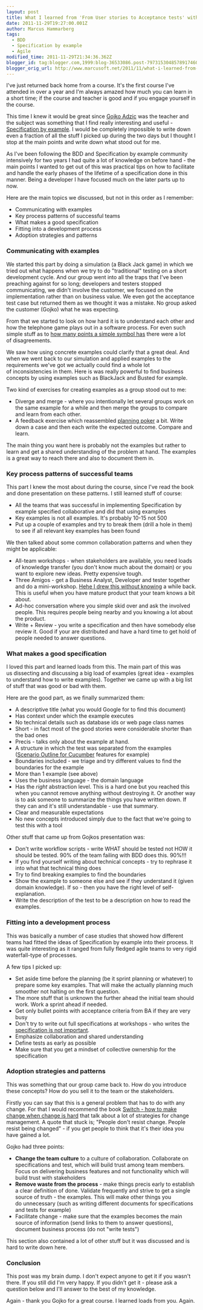 ```yaml
---
layout: post
title: What I learned from 'From User stories to Acceptance tests' with Gojko Adzic
date: 2011-11-29T19:27:00.001Z
author: Marcus Hammarberg
tags:
  - BDD
  - Specification by example
  - Agile
modified_time: 2011-11-29T21:34:36.362Z
blogger_id: tag:blogger.com,1999:blog-36533086.post-7973153048578917460
blogger_orig_url: http://www.marcusoft.net/2011/11/what-i-learned-from-from-user-stories.html
---
```


I've just returned back home from a course. It's the first course
I've attended in over a year and I'm always amazed how much you can
learn in a short time; if the course and teacher is good and if you
engage yourself in the course.

This time I knew it would be great since [Gojko
Adzic](http://gojko.net/) was the teacher and the subject was something
that I find really interesting and useful - [Specification by
example](http://specificationbyexample.com/).
I would be completely impossible to write down even a fraction of all
the stuff I picked up during the two days but I thought I stop at the
main points and write down what stood out for me.

As I've been following the BDD and Specification by example community
intensively for two years I had quite a lot of knowledge on before
hand - the main points I wanted to get out of this was practical tips on
how to facilitate and handle the early phases of the lifetime of a
specification done in this manner. Being a developer I have focused much
on the later parts up to now.

Here are the main topics we discussed, but not in this order as I
remember:

- Communicating with examples
- Key process patterns of successful teams
- What makes a good specification
- Fitting into a development process
- Adoption strategies and patterns

### Communicating with examples

We started this part by doing a simulation (a Black Jack game) in which
we tried out what happens when we try to do "traditional" testing on a
short development cycle. And our group went into all the traps that I've
been preaching against for so long; developers and testers stopped
communicating, we didn't involve the customer, we focused on the
implementation rather than on business value. We even got the acceptance
test case but returned them as we thought it was a mistake. No group
asked the customer (Gojko) what he was expecting.

From that we started to look on how hard it is to understand each other
and how the telephone game plays out in a software process. For even
such simple stuff as to [how many points a simple symbol
has](http://gojko.net/2008/08/29/how-many-points-are-there-in-a-five-point-star/) there
were a lot of disagreements.

We saw how using concrete examples could clarify that a great deal. And
when we went back to our simulation and applied examples to the
requirements we've got we actually could find a whole lot
of inconsistencies in them. Here is was really powerful to find business
concepts by using examples such as BlackJack and Busted for example.

Two kind of exercises for creating examples as a group stood out to me:

- Diverge and merge - where you intentionally let several groups work
  on the same example for a while and then merge the groups to compare
  and learn from each other.
- A feedback exercise which reassembled [planning
  poker](http://en.wikipedia.org/wiki/Planning_poker) a bit. Write
  down a case and then each write the expected outcome. Compare and
  learn.

The main thing you want here is probably not the examples but rather to
learn and get a shared understanding of the problem at hand. The
examples is a great way to reach there and also to document them in.

### Key process patterns of successful teams

This part I knew the most about during the course, since I've read the
book and done presentation on these patterns. I still learned stuff of
course:

- All the teams that was successful in implementing Specification by
  example specified collaborative and did that using examples
- Key examples is not all examples. It's probably 10-15 not 500
- Put up a couple of examples and try to break them (drill a hole in
  them) to see if all relevant key examples has been found

We then talked about some common collaboration patterns and when they
might be applicable:

- All-team workshops - when stakeholders are available, you need loads
  of knowledge transfer (you don't know much about the domain) or you
  want to explore new ideas. Pretty expensive tough.
- Three Amigos - get a Business Analyst, Developer and tester together
  and do a mini-workshop. [Hehe I drew this without
  knowing](http://lh5.ggpht.com/_TI0jeIedRFk/THzCfVkXX9I/AAAAAAAAAlQ/rN05kWnVArs/s1600-h/specws1%5B2%5D.jpg) a
  while back. This is useful when you have mature product that your
  team knows a bit about.
- Ad-hoc conversation where you simple skid over and ask the involved
  people. This requires people being nearby and you knowing a lot
  about the product.
- Write + Review - you write a specification and then have somebody
  else review it. Good if your are distributed and have a hard time to
  get hold of people needed to answer questions.

### What makes a good specification

I loved this part and learned loads from this. The main part of this was
us dissecting and discussing a big load of examples (great idea -
examples to understand how to write examples). Together we came up with
a big list of stuff that was good or bad with them.

Here are the good part, as we finally summarized them:

- A descriptive title (what you would Google for to find this
  document)
- Has context under which the example executes
- No technical details such as database ids or web page class names
- Short - in fact most of the good stories were considerable shorter
  than the bad ones
- Precis - talks only about the example at hand.
- A structure in which the test was separated from the examples
  ([Scenario Outline for
  Cucumber](https://github.com/cucumber/cucumber/wiki/Scenario-outlines)
  features for example)
- Boundaries included - we triage and try different values to find the
  boundaries for the example
- More than 1 example (see above)
- Uses the business language - the domain language
- Has the *right* abstraction level. This is a hard one but you
  reached this when you cannot remove anything without destroying it.
  Or another way is to ask someone to summarize the things you have
  written down. If they can and it's still understandable - use that
  summary.
- Clear and measurable expectations
- No new concepts introduced simply due to the fact that we're going
  to test this with a tool

Other stuff that came up from Gojkos presentation was:

- Don't write workflow scripts - write WHAT should be tested not HOW
  it should be tested. 90% of the team failing with BDD does this.
  90%!!!
- If you find yourself writing about technical concepts - try to
  rephrase it into what that technical thing does
- Try to find breaking examples to find the boundaries
- Show the example to someone else and see if they understand it
  (given domain knowledge). If so - then you have the right level of
  self-explanation.
- Write the description of the test to be a description on how to read
  the examples.

### Fitting into a development process

This was basically a number of case studies that showed how different
teams had fitted the ideas of Specification by example into their
process. It was quite interesting as it ranged from fully fledged agile
teams to very rigid waterfall-type of processes.

A few tips I picked up:

- Set aside time before the planning (be it sprint planning or
  whatever) to prepare some key examples. That will make the actually
  planning much smoother not halting on the first question.
- The more stuff that is unknown the further ahead the initial team
  should work. Work a sprint ahead if needed.
- Get only bullet points with acceptance criteria from BA if they are
  very busy
- Don't try to write out full specifications at workshops - who writes
  the [specification is not
  important](http://www.marcusoft.net/2011/09/who-writes-specification-now-again.html).
- Emphasize collaboration and shared understanding
- Define tests as early as possible
- Make sure that you get a mindset of collective ownership for the
  specification

### Adoption strategies and patterns

This was something that our group came back to. How do you introduce
these concepts? How do you sell it to the team or the stakeholders.

Firstly you can say that this is a general problem that has to do with
any change. For that I would recommend the book [Switch - how to make
change when change is hard](http://www.heathbrothers.com/switch/) that
talk about a lot of strategies for change management. A quote that stuck
is; "People don't resist change. People resist being changed" - if you
get people to think that it's their idea you have gained a lot.

Gojko had three points:

- **Change the team culture** to a culture of collaboration.
  Collaborate on specifications and test, which will build trust among
  team members. Focus on delivering business features and
  not functionality which will build trust with stakeholders
- **Remove waste from the process** - make things precis early to
  establish a clear definition of done. Validate frequently and strive
  to get a single source of truth - the examples. This will make other
  things you do unnecessary (such as writing different documents for
  specifications and tests for example)
- Facilitate change - make sure that the examples becomes the main
  source of information (send links to them to answer questions),
  document business process (do not "write tests")

This section also contained a lot of other stuff but it was discussed
and is hard to write down here.

### Conclusion

This post was my brain dump. I don't expect anyone to get it if you
wasn't there. If you still did I'm very happy. If you didn't get it -
please ask a question below and I'll answer to the best of my knowledge.

Again - thank you Gojko for a great course. I learned loads from you.
Again.
